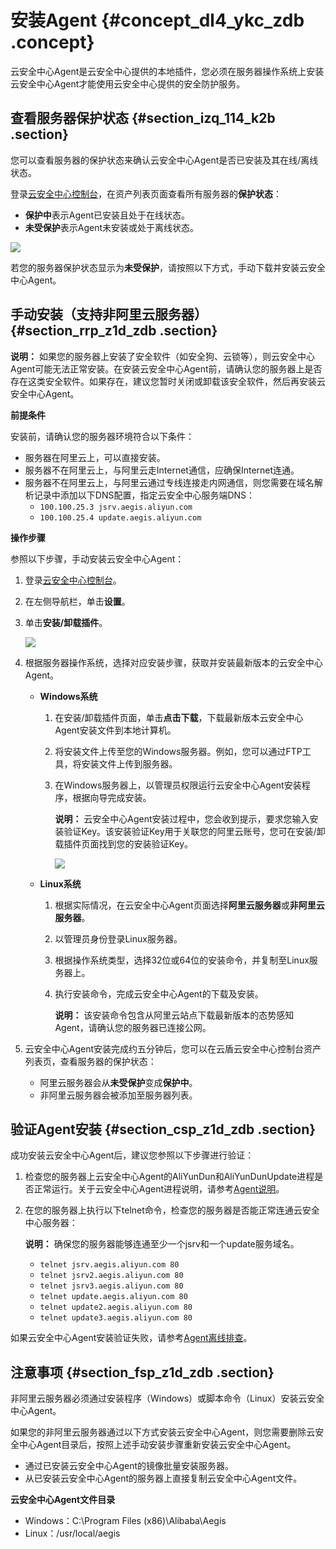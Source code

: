 # 安装Agent {#concept_dl4_ykc_zdb .concept}

云安全中心Agent是云安全中心提供的本地插件，您必须在服务器操作系统上安装云安全中心Agent才能使用云安全中心提供的安全防护服务。

## 查看服务器保护状态 {#section_izq_114_k2b .section}

您可以查看服务器的保护状态来确认云安全中心Agent是否已安装及其在线/离线状态。

登录[云安全中心控制台](https://yundunnext.console.aliyun.com/?p=sas)，在资产列表页面查看所有服务器的**保护状态**：

-   **保护中**表示Agent已安装且处于在线状态。
-   **未受保护**表示Agent未安装或处于离线状态。

![](http://static-aliyun-doc.oss-cn-hangzhou.aliyuncs.com/assets/img/13631/15530140196339_zh-CN.jpg)

若您的服务器保护状态显示为**未受保护**，请按照以下方式，手动下载并安装云安全中心Agent。

## 手动安装（支持非阿里云服务器） {#section_rrp_z1d_zdb .section}

**说明：** 如果您的服务器上安装了安全软件（如安全狗、云锁等），则云安全中心Agent可能无法正常安装。在安装云安全中心Agent前，请确认您的服务器上是否存在这类安全软件。如果存在，建议您暂时关闭或卸载该安全软件，然后再安装云安全中心Agent。

**前提条件**

安装前，请确认您的服务器环境符合以下条件：

-   服务器在阿里云上，可以直接安装。
-   服务器不在阿里云上，与阿里云走Internet通信，应确保Internet连通。
-   服务器不在阿里云上，与阿里云通过专线连接走内网通信，则您需要在域名解析记录中添加以下DNS配置，指定云安全中心服务端DNS：
    -   `100.100.25.3 jsrv.aegis.aliyun.com`
    -   `100.100.25.4 update.aegis.aliyun.com`

**操作步骤**

参照以下步骤，手动安装云安全中心Agent：

1.  登录[云安全中心控制台](https://yundun.console.aliyun.com/?p=sas)。
2.  在左侧导航栏，单击**设置**。
3.  单击**安装/卸载插件**。

    ![](http://static-aliyun-doc.oss-cn-hangzhou.aliyuncs.com/assets/img/13631/15530140194558_zh-CN.png)

4.  根据服务器操作系统，选择对应安装步骤，获取并安装最新版本的云安全中心Agent。
    -   **Windows系统**
        1.  在安装/卸载插件页面，单击**点击下载**，下载最新版本云安全中心Agent安装文件到本地计算机。
        2.  将安装文件上传至您的Windows服务器。例如，您可以通过FTP工具，将安装文件上传到服务器。
        3.  在Windows服务器上，以管理员权限运行云安全中心Agent安装程序，根据向导完成安装。

            **说明：** 云安全中心Agent安装过程中，您会收到提示，要求您输入安装验证Key。该安装验证Key用于关联您的阿里云账号，您可在安装/卸载插件页面找到您的安装验证Key。

            ![](http://static-aliyun-doc.oss-cn-hangzhou.aliyuncs.com/assets/img/13631/15530140194559_zh-CN.png)

    -   **Linux系统**
        1.  根据实际情况，在云安全中心Agent页面选择**阿里云服务器**或**非阿里云服务器**。
        2.  以管理员身份登录Linux服务器。
        3.  根据操作系统类型，选择32位或64位的安装命令，并复制至Linux服务器上。
        4.  执行安装命令，完成云安全中心Agent的下载及安装。

            **说明：** 该安装命令包含从阿里云站点下载最新版本的态势感知Agent，请确认您的服务器已连接公网。

5.  云安全中心Agent安装完成约五分钟后，您可以在云盾云安全中心控制台资产列表页，查看服务器的保护状态：
    -   阿里云服务器会从**未受保护**变成**保护中**。
    -   非阿里云服务器会被添加至服务器列表。

## 验证Agent安装 {#section_csp_z1d_zdb .section}

成功安装云安全中心Agent后，建议您参照以下步骤进行验证：

1.  检查您的服务器上云安全中心Agent的AliYunDun和AliYunDunUpdate进程是否正常运行。关于云安全中心Agent进程说明，请参考[Agent说明](cn.zh-CN/用户指南/接入云安全中心/Agent说明.md#)。
2.  在您的服务器上执行以下telnet命令，检查您的服务器是否能正常连通云安全中心服务器：

    **说明：** 确保您的服务器能够连通至少一个jsrv和一个update服务域名。

    -   `telnet jsrv.aegis.aliyun.com 80`
    -   `telnet jsrv2.aegis.aliyun.com 80`
    -   `telnet jsrv3.aegis.aliyun.com 80`
    -   `telnet update.aegis.aliyun.com 80`
    -   `telnet update2.aegis.aliyun.com 80`
    -   `telnet update3.aegis.aliyun.com 80`

如果云安全中心Agent安装验证失败，请参考[Agent离线排查](cn.zh-CN/用户指南/接入云安全中心/Agent离线排查.md#)。

## 注意事项 {#section_fsp_z1d_zdb .section}

非阿里云服务器必须通过安装程序（Windows）或脚本命令（Linux）安装云安全中心Agent。

如果您的非阿里云服务器通过以下方式安装云安全中心Agent，则您需要删除云安全中心Agent目录后，按照上述手动安装步骤重新安装云安全中心Agent。

-   通过已安装云安全中心Agent的镜像批量安装服务器。
-   从已安装云安全中心Agent的服务器上直接复制云安全中心Agent文件。

**云安全中心Agent文件目录**

-   Windows：C:\\Program Files \(x86\)\\Alibaba\\Aegis
-   Linux：/usr/local/aegis

